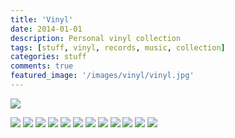 ```yaml
---
title: 'Vinyl'
date: 2014-01-01
description: Personal vinyl collection
tags: [stuff, vinyl, records, music, collection]
categories: stuff
comments: true
featured_image: '/images/vinyl/vinyl.jpg'
---
```


![](/images/vinyl/vinyl.jpg) 

<div class="gallery" data-columns="3">
	<img src="/images/vinyl/aim - means of production.jpg">
	<img src="/images/vinyl/daft punk - discovery.jpg">
	<img src="/images/vinyl/fleetwood mac - greatest hits.jpg">
	<img src="/images/vinyl/eagles - greatest hits.jpg">
	<img src="/images/vinyl/the flaming lips - yoshimi battles the pink robots.jpg">
	<img src="/images/vinyl/jay z - the grey album.jpg">
	<img src="/images/vinyl/madlib - shades of blue.jpg">
	<img src="/images/vinyl/johnny cash - legend.jpg">
	<img src="/images/vinyl/kanye west - my beautiful dark twisted fantasy.jpg">
	<img src="/images/vinyl/neil finn - goin your way.jpg">
	<img src="/images/vinyl/rjd2 - deadringer.jpg">
	<img src="/images/vinyl/u2 - 18.jpg">
</div>
